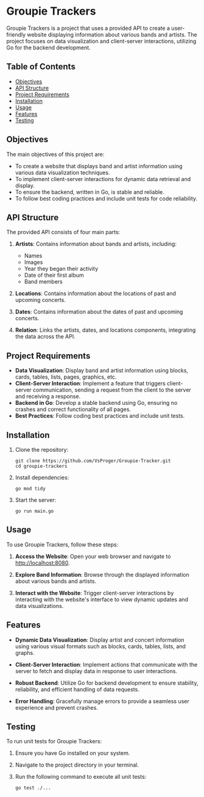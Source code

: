 # Groupie Trackers

Groupie Trackers is a project that uses a provided API to create a user-friendly website displaying information about various bands and artists. The project focuses on data visualization and client-server interactions, utilizing Go for the backend development.

## Table of Contents

- [Objectives](#objectives)
- [API Structure](#api-structure)
- [Project Requirements](#project-requirements)
- [Installation](#installation)
- [Usage](#usage)
- [Features](#features)
- [Testing](#testing)

## Objectives

The main objectives of this project are:
- To create a website that displays band and artist information using various data visualization techniques.
- To implement client-server interactions for dynamic data retrieval and display.
- To ensure the backend, written in Go, is stable and reliable.
- To follow best coding practices and include unit tests for code reliability.

## API Structure

The provided API consists of four main parts:

1. **Artists**: Contains information about bands and artists, including:
   - Names
   - Images
   - Year they began their activity
   - Date of their first album
   - Band members

2. **Locations**: Contains information about the locations of past and upcoming concerts.

3. **Dates**: Contains information about the dates of past and upcoming concerts.

4. **Relation**: Links the artists, dates, and locations components, integrating the data across the API.

## Project Requirements

- **Data Visualization**: Display band and artist information using blocks, cards, tables, lists, pages, graphics, etc.
- **Client-Server Interaction**: Implement a feature that triggers client-server communication, sending a request from the client to the server and receiving a response.
- **Backend in Go**: Develop a stable backend using Go, ensuring no crashes and correct functionality of all pages.
- **Best Practices**: Follow coding best practices and include unit tests.

## Installation

1. Clone the repository:
   ```
   git clone https://github.com/VsProger/Groupie-Tracker.git
   cd groupie-trackers
   ```
2. Install dependencies:
    ```
    go mod tidy
    ```
3. Start the server:
   ```
   go run main.go
   ```
## Usage

To use Groupie Trackers, follow these steps:

1. **Access the Website**: Open your web browser and navigate to [http://localhost:8080](http://localhost:8080).

2. **Explore Band Information**: Browse through the displayed information about various bands and artists.

3. **Interact with the Website**: Trigger client-server interactions by interacting with the website's interface to view dynamic updates and data visualizations.

## Features

- **Dynamic Data Visualization**: Display artist and concert information using various visual formats such as blocks, cards, tables, lists, and graphs.
  
- **Client-Server Interaction**: Implement actions that communicate with the server to fetch and display data in response to user interactions.
  
- **Robust Backend**: Utilize Go for backend development to ensure stability, reliability, and efficient handling of data requests.
  
- **Error Handling**: Gracefully manage errors to provide a seamless user experience and prevent crashes.

## Testing

To run unit tests for Groupie Trackers:

1. Ensure you have Go installed on your system.

2. Navigate to the project directory in your terminal.

3. Run the following command to execute all unit tests:

   ```
   go test ./...
   ```
